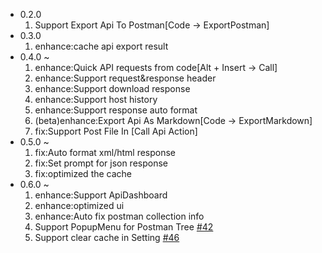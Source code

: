 *   0.2.0
    1.  Support Export Api To Postman[Code -> ExportPostman]
*   0.3.0
    1.  enhance:cache api export result
*   0.4.0 ~
    1.  enhance:Quick API requests from code[Alt + Insert -> Call]
    2.  enhance:Support request&response header
    3.  enhance:Support download response
    4.  enhance:Support host history
    5.  enhance:Support response auto format
    6.  (beta)enhance:Export Api As Markdown[Code -> ExportMarkdown]
    7.  fix:Support Post File In [Call Api Action]
*   0.5.0 ~
    1.  fix:Auto format xml/html response
    2.  fix:Set prompt for json response
    3.  fix:optimized the cache
*   0.6.0 ~
    1.  enhance:Support ApiDashboard
    2.  enhance:optimized ui
    3.  enhance:Auto fix postman collection info
    4.  Support PopupMenu for Postman Tree [#42](https://github.com/tangcent/easy-api/issues/42)
    5.  Support clear cache in Setting [#46](https://github.com/tangcent/easy-api/issues/46)